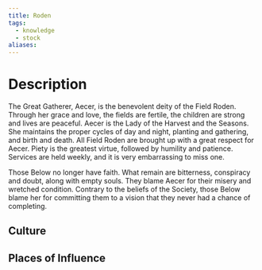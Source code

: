 ```yaml
---
title: Roden
tags:
  - knowledge
  - stock
aliases:
---
```


# Description
The Great Gatherer, Aecer, is the benevolent deity of the Field Roden. Through her grace and love, the fields are fertile, the children are strong and lives are peaceful. Aecer is the Lady of the Harvest and the Seasons. She maintains the proper cycles of day and night, planting and gathering, and birth and death.
All Field Roden are brought up with a great respect for Aecer. Piety is the greatest virtue, followed by humility and patience. Services are held weekly, and it is very embarrassing to miss one.

Those Below no longer have faith. What remain are bitterness, conspiracy and doubt, along with empty souls. They blame Aecer for their misery and wretched condition. Contrary to the beliefs of the Society, those Below blame her for committing them to a vision that they never had a chance of completing.

## Culture

## Places of Influence